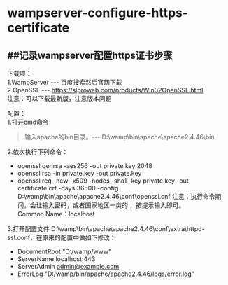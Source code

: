 # wampserver-configure-https-certificate
##记录wampserver配置https证书步骤
-------------------------------------------------------------------------------
下载项：  
1.WampServer --- 百度搜索然后官网下载  
2.OpenSSL --- https://slproweb.com/products/Win32OpenSSL.html  
注意：可以下载最新版，注意版本问题    

配置：  
1.打开cmd命令  
>输入apache的bin目录。--- D:\wamp\bin\apache\apache2.4.46\bin  

2.依次执行下列命令：    
  - openssl genrsa -aes256 -out private.key 2048  
  - openssl rsa -in private.key -out private.key  
  - openssl req -new -x509 -nodes -sha1 -key private.key -out certificate.crt -days 36500 -config D:\wamp\bin\apache\apache2.4.46\conf\openssl.cnf
注意：执行命令期间，会让输入密码，或者国家地区一类的 ，按提示输入即可。  
     Common Name：localhost  

3.打开配置文件 D:\wamp\bin\apache\apache2.4.46\conf\extra\httpd-ssl.conf，在原来的配置中做如下修改：  
   - DocumentRoot "D:/wamp/www"  
   - ServerName localhost:443  
   - ServerAdmin admin@example.com  
   - ErrorLog "D:/wamp/bin/apache/apache2.4.46/logs/error.log"  
   
 
